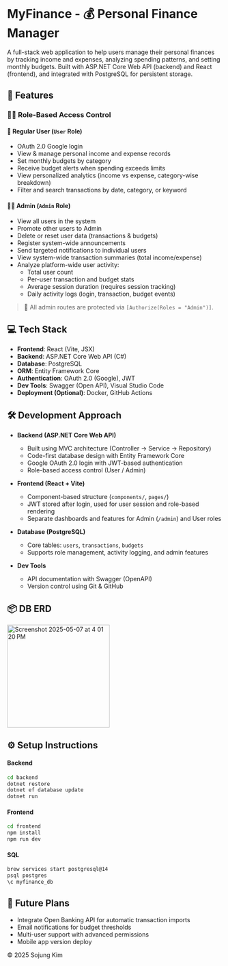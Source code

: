 # MyFinance - 💰 Personal Finance Manager

A full-stack web application to help users manage their personal finances by tracking income and expenses, analyzing spending patterns, and setting monthly budgets. Built with ASP.NET Core Web API (backend) and React (frontend), and integrated with PostgreSQL for persistent storage.

## 🚀 Features 
### 🧑‍💻 Role-Based Access Control

#### 👤 Regular User (`User` Role)

- OAuth 2.0 Google login
- View & manage personal income and expense records
- Set monthly budgets by category
- Receive budget alerts when spending exceeds limits
- View personalized analytics (income vs expense, category-wise breakdown)
- Filter and search transactions by date, category, or keyword

#### 🧑‍💼 Admin (`Admin` Role)

- View all users in the system
- Promote other users to Admin
- Delete or reset user data (transactions & budgets)
- Register system-wide announcements
- Send targeted notifications to individual users
- View system-wide transaction summaries (total income/expense)
- Analyze platform-wide user activity:
  - Total user count
  - Per-user transaction and budget stats
  - Average session duration (requires session tracking)
  - Daily activity logs (login, transaction, budget events)

> 🔐 All admin routes are protected via `[Authorize(Roles = "Admin")]`.


## 💻 Tech Stack

- **Frontend**: React (Vite, JSX)
- **Backend**: ASP.NET Core Web API (C#)
- **Database**: PostgreSQL 
- **ORM**: Entity Framework Core
- **Authentication**: OAuth 2.0 (Google), JWT
- **Dev Tools**: Swagger (Open API), Visual Studio Code
- **Deployment (Optional)**: Docker, GitHub Actions

## 🛠 Development Approach

- **Backend (ASP.NET Core Web API)**
  - Built using MVC architecture (Controller → Service → Repository)
  - Code-first database design with Entity Framework Core
  - Google OAuth 2.0 login with JWT-based authentication
  - Role-based access control (User / Admin)

- **Frontend (React + Vite)**
  - Component-based structure (`components/`, `pages/`)
  - JWT stored after login, used for user session and role-based rendering
  - Separate dashboards and features for Admin (`/admin`) and User roles 

- **Database (PostgreSQL)**
  - Core tables: `users`, `transactions`, `budgets`
  - Supports role management, activity logging, and admin features

- **Dev Tools**
  - API documentation with Swagger (OpenAPI)
  - Version control using Git & GitHub


## 📦 DB ERD

<img width="240" alt="Screenshot 2025-05-07 at 4 01 20 PM" src="https://github.com/user-attachments/assets/4b007af6-534b-48a2-afe5-afba55068e65" />


## ⚙️ Setup Instructions

#### Backend

```bash
cd backend
dotnet restore
dotnet ef database update
dotnet run
```


#### Frontend

```bash
cd frontend
npm install
npm run dev
```

#### SQL

```bash
brew services start postgresql@14
psql postgres
\c myfinance_db
```

## 📌 Future Plans

- Integrate Open Banking API for automatic transaction imports
- Email notifications for budget thresholds
- Multi-user support with advanced permissions
- Mobile app version deploy

© 2025 Sojung Kim
